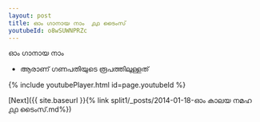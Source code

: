 ```yaml
---
layout: post
title: ഓം ഗാനായ നാം  ൧൧ ടൈംസ്
youtubeId: o8wSUWNPRZc
---
```

 
 
 ഓം ഗാനായ നാം  
 
 -  ആരാണ് ഗണപതിയുടെ രൂപത്തിലുള്ളത് 
 
  
 
  
 
 
 
 
 
 


{% include youtubePlayer.html id=page.youtubeId %}
 
[Next]({{ site.baseurl }}{% link  split1/_posts/2014-01-18-ഓം കാലയ നമഹ ൧൧ ടൈംസ്.md%})
 
